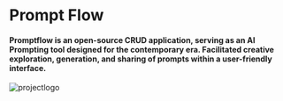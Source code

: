 # Prompt Flow

#### Promptflow is an open-source CRUD application, serving as an AI Prompting tool designed for the contemporary era. Facilitated creative exploration, generation, and sharing of prompts within a user-friendly interface.

![projectlogo](https://i.imgur.com/h2YIUnu.jpg)


